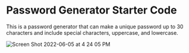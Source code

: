# Password Generator Starter Code

This is a password generator that can make a unique password up to 30 characters and include special characters, uppercase, and lowercase.



![Screen Shot 2022-06-05 at 4 24 05 PM](https://user-images.githubusercontent.com/96636056/172069122-ee1fe942-fb0f-4125-bc10-1ef7cf2a0bb3.png)
